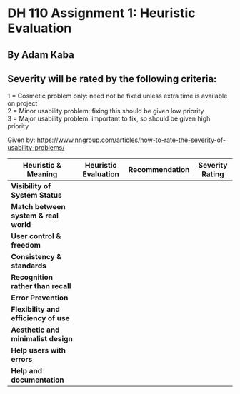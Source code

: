 # DH 110 Assignment 1: Heuristic Evaluation
## By Adam Kaba



Severity will be rated by the following criteria:
-------------------------------------------------
1 = Cosmetic problem only: need not be fixed unless extra time is available on project  
2 = Minor usability problem: fixing this should be given low priority  
3 = Major usability problem: important to fix, so should be given high priority

Given by: https://www.nngroup.com/articles/how-to-rate-the-severity-of-usability-problems/


|Heuristic & Meaning| Heuristic Evaluation | Recommendation| Severity Rating|
|-------------------|----------------------|---------------|----------------|
| **Visibility of System Status** | | |
| **Match between system & real world** | | |
| **User control & freedom** | | |
| **Consistency & standards** | | |
| **Recognition rather than recall** | | |
| **Error Prevention** | | |
| **Flexibility and efficiency of use** | | |
| **Aesthetic and minimalist design** | | |
| **Help users with errors** | | |
| **Help and documentation** | | |





